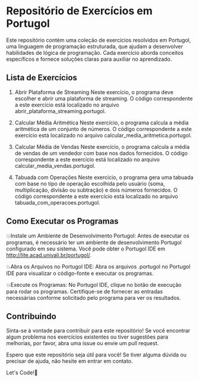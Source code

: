 
# Repositório de Exercícios em Portugol

Este repositório contém uma coleção de exercícios resolvidos em Portugol, uma linguagem de programação estruturada, que ajudam a desenvolver habilidades de lógica de programação. Cada exercício aborda conceitos específicos e fornece soluções claras para auxiliar no aprendizado.



## Lista de Exercícios

1. Abrir Plataforma de Streaming
Neste exercício, o programa deve escolher e abrir uma plataforma de streaming. O código correspondente a este exercício está localizado no arquivo abrir_plataforma_streaming.portugol.

2. Calcular Média Aritmética
Neste exercício, o programa calcula a média aritmética de um conjunto de números. O código correspondente a este exercício está localizado no arquivo calcular_media_aritmetica.portugol.

3. Calcular Média de Vendas
Neste exercício, o programa calcula a média de vendas de um vendedor com base nos dados fornecidos. O código correspondente a este exercício está localizado no arquivo calcular_media_vendas.portugol.

4. Tabuada com Operações
Neste exercício, o programa gera uma tabuada com base no tipo de operação escolhida pelo usuário (soma, multiplicação, divisão ou subtração) e dois números fornecidos. O código correspondente a este exercício está localizado no arquivo tabuada_com_operacoes.portugol.

## Como Executar os Programas

:collision:Instale um Ambiente de Desenvolvimento Portugol:
Antes de executar os programas, é necessário ter um ambiente de desenvolvimento Portugol configurado em seu sistema. Você pode obter o Portugol IDE em http://lite.acad.univali.br/portugol/.

:collision:Abra os Arquivos no Portugol IDE:
Abra os arquivos .portugol no Portugol IDE para visualizar o código-fonte e executar os programas.

:collision:Execute os Programas:
No Portugol IDE, clique no botão de execução para rodar os programas. Certifique-se de fornecer as entradas necessárias conforme solicitado pelo programa para ver os resultados.


## Contribuindo

Sinta-se à vontade para contribuir para este repositório! Se você encontrar algum problema nos exercícios existentes ou tiver sugestões para melhorias, por favor, abra uma issue ou envie um pull request.

Espero que este repositório seja útil para você! Se tiver alguma dúvida ou precisar de ajuda, não hesite em entrar em contato.

Let's Code!🚀

